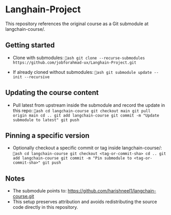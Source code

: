 ﻿# Langhain-Project

This repository references the original course as a Git submodule at langchain-course/.

## Getting started

- Clone with submodules:
  `ash
  git clone --recurse-submodules https://github.com/jobforahmad-ux/Langhain-Project.git
  `

- If already cloned without submodules:
  `ash
  git submodule update --init --recursive
  `

## Updating the course content

- Pull latest from upstream inside the submodule and record the update in this repo:
  `ash
  cd langchain-course
  git checkout main
  git pull origin main
  cd ..
  git add langchain-course
  git commit -m "Update submodule to latest"
  git push
  `

## Pinning a specific version

- Optionally checkout a specific commit or tag inside langchain-course/:
  `ash
  cd langchain-course
  git checkout <tag-or-commit-sha>
  cd ..
  git add langchain-course
  git commit -m "Pin submodule to <tag-or-commit-sha>"
  git push
  `

## Notes

- The submodule points to: https://github.com/harishneel1/langchain-course.git
- This setup preserves attribution and avoids redistributing the source code directly in this repository.
